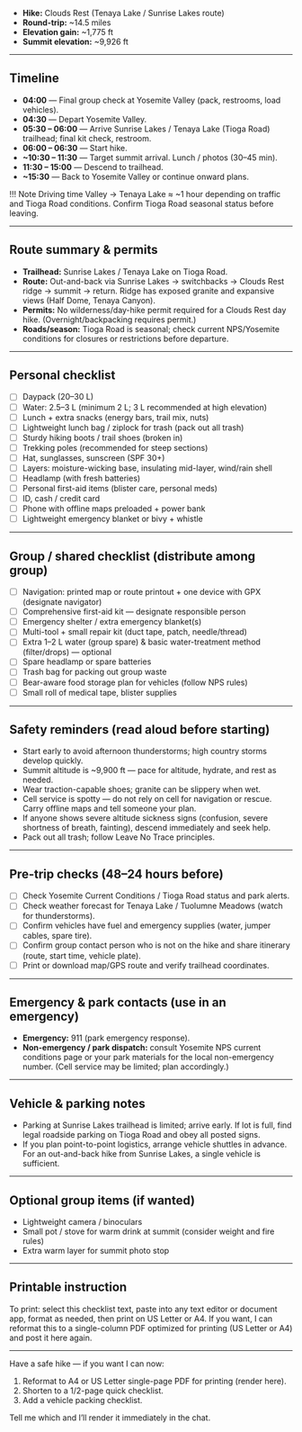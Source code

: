 
- **Hike:** Clouds Rest (Tenaya Lake / Sunrise Lakes route)
- **Round-trip:** \~14.5 miles 
- **Elevation gain:** \~1,775 ft 
- **Summit elevation:** \~9,926 ft

---

## Timeline

* **04:00** — Final group check at Yosemite Valley (pack, restrooms, load vehicles).
* **04:30** — Depart Yosemite Valley.
* **05:30 – 06:00** — Arrive Sunrise Lakes / Tenaya Lake (Tioga Road) trailhead; final kit check, restroom.
* **06:00 – 06:30** — Start hike.
* **\~10:30 – 11:30** — Target summit arrival. Lunch / photos (30–45 min).
* **11:30 – 15:00** — Descend to trailhead.
* **\~15:30** — Back to Yosemite Valley or continue onward plans.

!!! Note
    Driving time Valley → Tenaya Lake ≈ \~1 hour depending on traffic and Tioga Road conditions. Confirm Tioga Road seasonal status before leaving.

---

## Route summary & permits

* **Trailhead:** Sunrise Lakes / Tenaya Lake on Tioga Road.
* **Route:** Out-and-back via Sunrise Lakes → switchbacks → Clouds Rest ridge → summit → return. Ridge has exposed granite and expansive views (Half Dome, Tenaya Canyon).
* **Permits:** No wilderness/day-hike permit required for a Clouds Rest day hike. (Overnight/backpacking requires permit.)
* **Roads/season:** Tioga Road is seasonal; check current NPS/Yosemite conditions for closures or restrictions before departure.

---

## Personal checklist

* [ ] Daypack (20–30 L)
* [ ] Water: 2.5–3 L (minimum 2 L; 3 L recommended at high elevation)
* [ ] Lunch + extra snacks (energy bars, trail mix, nuts)
* [ ] Lightweight lunch bag / ziplock for trash (pack out all trash)
* [ ] Sturdy hiking boots / trail shoes (broken in)
* [ ] Trekking poles (recommended for steep sections)
* [ ] Hat, sunglasses, sunscreen (SPF 30+)
* [ ] Layers: moisture-wicking base, insulating mid-layer, wind/rain shell
* [ ] Headlamp (with fresh batteries)
* [ ] Personal first-aid items (blister care, personal meds)
* [ ] ID, cash / credit card
* [ ] Phone with offline maps preloaded + power bank
* [ ] Lightweight emergency blanket or bivy + whistle

---

## Group / shared checklist (distribute among group)

* [ ] Navigation: printed map or route printout + one device with GPX (designate navigator)
* [ ] Comprehensive first-aid kit — designate responsible person
* [ ] Emergency shelter / extra emergency blanket(s)
* [ ] Multi-tool + small repair kit (duct tape, patch, needle/thread)
* [ ] Extra 1–2 L water (group spare) & basic water-treatment method (filter/drops) — optional
* [ ] Spare headlamp or spare batteries
* [ ] Trash bag for packing out group waste
* [ ] Bear-aware food storage plan for vehicles (follow NPS rules)
* [ ] Small roll of medical tape, blister supplies

---

## Safety reminders (read aloud before starting)

* Start early to avoid afternoon thunderstorms; high country storms develop quickly.
* Summit altitude is \~9,900 ft — pace for altitude, hydrate, and rest as needed.
* Wear traction-capable shoes; granite can be slippery when wet.
* Cell service is spotty — do not rely on cell for navigation or rescue. Carry offline maps and tell someone your plan.
* If anyone shows severe altitude sickness signs (confusion, severe shortness of breath, fainting), descend immediately and seek help.
* Pack out all trash; follow Leave No Trace principles.

---

## Pre-trip checks (48–24 hours before)

* [ ] Check Yosemite Current Conditions / Tioga Road status and park alerts.
* [ ] Check weather forecast for Tenaya Lake / Tuolumne Meadows (watch for thunderstorms).
* [ ] Confirm vehicles have fuel and emergency supplies (water, jumper cables, spare tire).
* [ ] Confirm group contact person who is not on the hike and share itinerary (route, start time, vehicle plate).
* [ ] Print or download map/GPS route and verify trailhead coordinates.

---

## Emergency & park contacts (use in an emergency)

* **Emergency:** 911 (park emergency response).
* **Non-emergency / park dispatch:** consult Yosemite NPS current conditions page or your park materials for the local non-emergency number. (Cell service may be limited; plan accordingly.)

---

## Vehicle & parking notes

* Parking at Sunrise Lakes trailhead is limited; arrive early. If lot is full, find legal roadside parking on Tioga Road and obey all posted signs.
* If you plan point-to-point logistics, arrange vehicle shuttles in advance. For an out-and-back hike from Sunrise Lakes, a single vehicle is sufficient.

---

## Optional group items (if wanted)

* Lightweight camera / binoculars
* Small pot / stove for warm drink at summit (consider weight and fire rules)
* Extra warm layer for summit photo stop

---

## Printable instruction

To print: select this checklist text, paste into any text editor or document app, format as needed, then print on US Letter or A4.
If you want, I can reformat this to a single-column PDF optimized for printing (US Letter or A4) and post it here again.

---

Have a safe hike — if you want I can now:

1. Reformat to A4 or US Letter single-page PDF for printing (render here).
2. Shorten to a 1/2-page quick checklist.
3. Add a vehicle packing checklist.

Tell me which and I’ll render it immediately in the chat.
